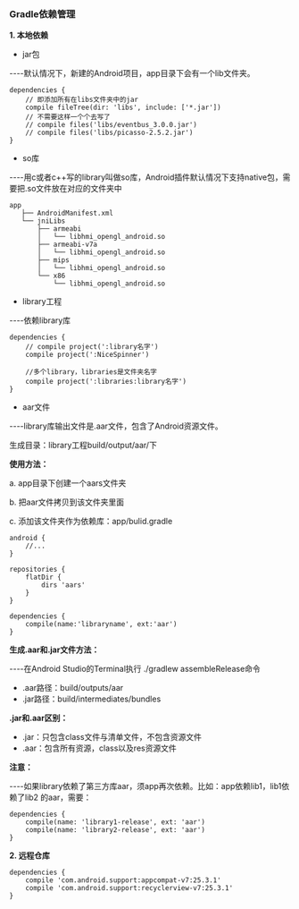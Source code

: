 ### Gradle依赖管理

**1. 本地依赖**

- jar包

----默认情况下，新建的Android项目，app目录下会有一个lib文件夹。
```
dependencies {
    // 即添加所有在libs文件夹中的jar
    compile fileTree(dir: 'libs', include: ['*.jar'])
    // 不需要这样一个个去写了
    // compile files('libs/eventbus_3.0.0.jar')
    // compile files('libs/picasso-2.5.2.jar')
}
```
- so库

----用c或者c++写的library叫做so库，Android插件默认情况下支持native包，需要把.so文件放在对应的文件夹中

```
app
   ├── AndroidManifest.xml
   └── jniLibs
       ├── armeabi
       │   └── libhmi_opengl_android.so
       ├── armeabi-v7a
       │   └── libhmi_opengl_android.so
       ├── mips
       │   └── libhmi_opengl_android.so
       └── x86
           └── libhmi_opengl_android.so

```

- library工程

----依赖library库

```
dependencies {
    // compile project(':library名字')
    compile project(':NiceSpinner')
    
    //多个library，libraries是文件夹名字
    compile project(':libraries:library名字')
}

```

- aar文件

----library库输出文件是.aar文件，包含了Android资源文件。

生成目录：library工程build/output/aar/下

**使用方法：**

a. app目录下创建一个aars文件夹

b. 把aar文件拷贝到该文件夹里面

c. 添加该文件夹作为依赖库：app/bulid.gradle

```
android {
    //...
}

repositories {
    flatDir {
        dirs 'aars' 
    }
}

dependencies {
    compile(name:'libraryname', ext:'aar')
}
```

**生成.aar和.jar文件方法：**

----在Android Studio的Terminal执行 ./gradlew assembleRelease命令

- .aar路径：build/outputs/aar
- .jar路径：build/intermediates/bundles

**.jar和.aar区别：**

- .jar：只包含class文件与清单文件，不包含资源文件
- .aar：包含所有资源，class以及res资源文件

**注意：**

----如果library依赖了第三方库aar，须app再次依赖。比如：app依赖lib1，lib1依赖了lib2 的aar，需要：

```
dependencies {
    compile(name: 'library1-release', ext: 'aar')
    compile(name: 'library2-release', ext: 'aar')
}
```

**2. 远程仓库**

```
dependencies {
    compile 'com.android.support:appcompat-v7:25.3.1'
    compile 'com.android.support:recyclerview-v7:25.3.1'
}
```
